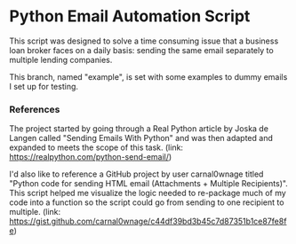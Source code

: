 # Python Email Automation Script

This script was designed to solve a time consuming issue that a business loan broker faces on a daily basis: sending the same email separately to multiple lending companies.  

This branch, named "example", is set with some examples to dummy emails I set up for testing.






### References

The project started by going through a Real Python article by Joska de Langen called "Sending Emails With Python" and was then adapted and expanded to meets the scope of this task.  (link: https://realpython.com/python-send-email/)
  
I'd also like to reference a GitHub project by user carnal0wnage titled "Python code for sending HTML email (Attachments + Multiple Recipients)".  This script helped me visualize the logic needed to re-package much of my code into a function so the script could go from sending to one recipient to multiple. (link: https://gist.github.com/carnal0wnage/c44df39bd3b45c7d87351b1ce87fe8fe)

